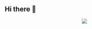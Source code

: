 ## Hi there 👋 
<!-- <p align="center"><img src="https://i.giphy.com/RThN0hOS2GO4M.gif" /></p>
<p align="center"><img src="https://i.giphy.com/86QMJk7uioeOxxTsXN.webp" /></p> -->
<p align="center"><img src="https://i.giphy.com/ocREWleYwSrQI.webp" /></p>

<!--
**vibhmitra/vibhmitra** is a ✨ _special_ ✨ repository because its `README.md` (this file) appears on your GitHub profile.

Here are some ideas to get myself started:

- 🔭 I’m currently working on ...
- 🌱 I’m currently learning ...
- 👯 I’m looking to collaborate on ...
- 🤔 I’m looking for help with ...
- 💬 Ask me about ...
- 📫 How to reach me: ...
- 😄 Pronouns: ...
- ⚡ Fun fact: ...
-->

